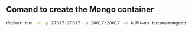 ## Comand to create the Mongo container
```bash
docker run -d -p 27017:27017 -p 28017:28017 -e AUTH=no tutum/mongodb
```
